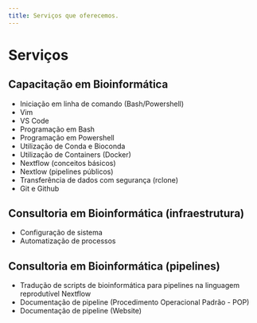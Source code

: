 ```yaml
---
title: Serviços que oferecemos.
---
```


# Serviços

## Capacitação em Bioinformática
- Iniciação em linha de comando (Bash/Powershell)
- Vim
- VS Code
- Programação em Bash
- Programação em Powershell
- Utilização de Conda e Bioconda
- Utilização de Containers (Docker)
- Nextflow (conceitos básicos)
- Nextlow (pipelines públicos)
- Transferência de dados com segurança (rclone)
- Git e Github

## Consultoria em Bioinformática (infraestrutura)
- Configuração de sistema
- Automatização de processos

## Consultoria em Bioinformática (pipelines)
- Tradução de scripts de bioinformática para pipelines na linguagem reprodutível Nextflow
- Documentação de pipeline (Procedimento Operacional Padrão - POP)
- Documentação de pipeline (Website)